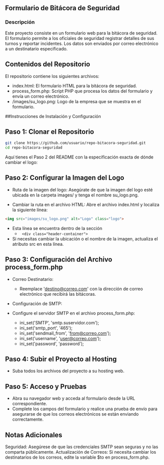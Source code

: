 ## Formulario de Bitácora de Seguridad
### Descripción
Este proyecto consiste en un formulario web para la bitácora de seguridad. El formulario permite a los oficiales de seguridad registrar detalles de sus turnos y reportar incidentes. Los datos son enviados por correo electrónico a un destinatario especificado.

## Contenidos del Repositorio
El repositorio contiene los siguientes archivos:

* index.html: El formulario HTML para la bitácora de seguridad.
* process_form.php: Script PHP que procesa los datos del formulario y envía un correo electrónico.
* /images/su_logo.png: Logo de la empresa que se muestra en el formulario.

##Instrucciones de Instalación y Configuración
## Paso 1: Clonar el Repositorio
```bash
git clone https://github.com/usuario/repo-bitacora-seguridad.git
cd repo-bitacora-seguridad
```

Aquí tienes el Paso 2 del README con la especificación exacta de dónde cambiar el logo:

## Paso 2: Configurar la Imagen del Logo
* Ruta de la imagen del logo: Asegúrate de que la imagen del logo esté ubicada en la carpeta images/ y tenga el nombre su_logo.png.

* Cambiar la ruta en el archivo HTML: Abre el archivo index.html y localiza la siguiente línea:

```html
<img src="images/su_logo.png" alt="Logo" class="logo">
```
* Esta línea se encuentra dentro de la sección
   * ``` <div class="header-container">```
*  Si necesitas cambiar la ubicación o el nombre de la imagen, actualiza el atributo src en esta línea.

## Paso 3: Configuración del Archivo process_form.php
* Correo Destinatario:

  * Reemplace 'destino@correo.com' con la dirección de correo electrónico que recibirá las bitácoras.
* Configuración de SMTP:

* Configure el servidor SMTP en el archivo process_form.php:
  * ini_set('SMTP', 'smtp.suservidor.com');
  * ini_set('smtp_port', '465');
  * ini_set('sendmail_from', 'from@correo.com');
  * ini_set('username', 'user@correo.com');
  * ini_set('password', 'password'); <!-- Reemplaza 'password' con la contraseña SMTP real. -->
## Paso 4: Subir el Proyecto al Hosting
* Suba todos los archivos del proyecto a su hosting web.
## Paso 5: Acceso y Pruebas
* Abra su navegador web y acceda al formulario desde la URL correspondiente.
* Complete los campos del formulario y realice una prueba de envío para asegurarse de que los correos electrónicos se están enviando correctamente.
## Notas Adicionales
Seguridad: Asegúrese de que las credenciales SMTP sean seguras y no las comparta públicamente.
Actualización de Correos: Si necesita cambiar los destinatarios de los correos, edite la variable $to en process_form.php.
## 
